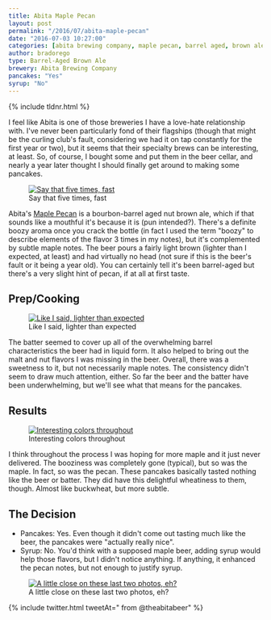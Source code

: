 ```yaml
---
title: Abita Maple Pecan
layout: post
permalink: "/2016/07/abita-maple-pecan"
date: "2016-07-03 10:27:00"
categories: [abita brewing company, maple pecan, barrel aged, brown ale, louisiana, ]
author: bradorego
type: Barrel-Aged Brown Ale
brewery: Abita Brewing Company
pancakes: "Yes"
syrup: "No"
---
```


{% include tldnr.html %}

I feel like Abita is one of those breweries I have a love-hate relationship with. I've never been particularly fond of their flagships (though that might be the curling club's fault, considering we had it on tap constantly for the first year or two), but it seems that their specialty brews can be interesting, at least. So, of course, I bought some and put them in the beer cellar, and nearly a year later thought I should finally get around to making some pancakes.

<figure class="imageWrap">
  <a href="{{ site.url }}/assets/full/abita-maple-pecan/beer.jpg">
    <img src="{{ site.url }}/assets/compressed/abita-maple-pecan/beer.jpg" alt="Say that five times, fast" />
  </a>
  <figcaption>
    Say that five times, fast  </figcaption>
</figure>

Abita's <a href="https://abita.com/brews/our_brews/maple-pecan">Maple Pecan</a> is a bourbon-barrel aged nut brown ale, which if that sounds like a mouthful it's because it is (pun intended?). There's a definite boozy aroma once you crack the bottle (in fact I used the term "boozy" to describe elements of the flavor 3 times in my notes), but it's complemented by subtle maple notes. The beer pours a fairly light brown (lighter than I expected, at least) and had virtually no head (not sure if this is the beer's fault or it being a year old). You can certainly tell it's been barrel-aged but there's a very slight hint of pecan, if at all at first taste.

## Prep/Cooking

<figure class="imageWrap">
  <a href="{{ site.url }}/assets/full/abita-maple-pecan/batter.jpg">
    <img src="{{ site.url }}/assets/compressed/abita-maple-pecan/batter.jpg" alt='Like I said, lighter than expected' />
  </a>
  <figcaption>
    Like I said, lighter than expected
  </figcaption>
</figure>

The batter seemed to cover up all of the overwhelming barrel characteristics the beer had in liquid form. It also helped to bring out the malt and nut flavors I was missing in the beer. Overall, there was a sweetness to it, but not necessarily maple notes. The consistency didn't seem to draw much attention, either. So far the beer and the batter have been underwhelming, but we'll see what that means for the pancakes.

## Results

<figure class="imageWrap">
  <a href="{{ site.url }}/assets/full/abita-maple-pecan/pancakes.jpg">
    <img src="{{ site.url }}/assets/compressed/abita-maple-pecan/pancakes.jpg" alt="Interesting colors throughout" />
  </a>
  <figcaption>
    Interesting colors throughout
  </figcaption>
</figure>

I think throughout the process I was hoping for more maple and it just never delivered. The booziness was completely gone (typical), but so was the maple. In fact, so was the pecan. These pancakes basically tasted nothing like the beer or batter. They did have this delightful wheatiness to them, though. Almost like buckwheat, but more subtle.

## The Decision

* Pancakes: Yes. Even though it didn't come out tasting much like the beer, the pancakes were "actually really nice".
* Syrup: No. You'd think with a supposed maple beer, adding syrup would help those flavors, but I didn't notice anything. If anything, it enhanced the pecan notes, but not enough to justify syrup.

<figure class="imageWrap">
  <a href="{{ site.url }}/assets/full/abita-maple-pecan/syrup.jpg">
    <img src="{{ site.url }}/assets/compressed/abita-maple-pecan/syrup.jpg" alt="A little close on these last two photos, eh?" />
  </a>
  <figcaption>
    A little close on these last two photos, eh?
  </figcaption>
</figure>

{% include twitter.html tweetAt=" from @theabitabeer" %}
